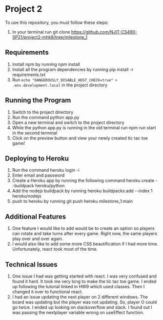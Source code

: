 # Project 2

To use this repository, you must follow these steps: 
1. In your terminal run git clone https://github.com/NJIT-CS490-SP21/project2-mhk8/tree/milestone_1

## Requirements
1. Install npm by running npm install
2. Install all the program dependencies by running pip install -r requirements.txt
3. Run  `echo "DANGEROUSLY_DISABLE_HOST_CHECK=true" > .env.development.local`  in the project directory

## Running the Program  
1. Switch to the project directory
2. Run the command python app.py
3. Open a new terminal and switch to the project directory
4. While the python app.py is running in the old terminal run npm run start in the second terminal
5. Click on the preview button and view your newly created tic tac toe game!

## Deploying to Heroku

1. Run the command heroku login -i
2. Enter email and password
3. Create a Heroku app by running the following command heroku create --buildpack heroku/python
4. Add the nodejs buildpack by running heroku buildpacks:add --index 1 heroku/nodejs
6. push to heroku by running git push heroku milestone_1:main

## Additional Features

1. One feature I would like to add would be to create an option so players can rotate and take turns after every game. Right now, the same players play over and over again.
2. I would also like to add some more CSS beautification if I had more time. Unfortunately, react took most of the time.

## Technical Issues 

1. One issue I had was getting started with react. I was very confused and found it hard. It took me very long to make the tic tac toe game. I ended up following the tutorial linked in HW9 which used classes. Then I changed it over to functional react.
2. I had an issue updating the next player on 2 different windows. The board was updating but the player was not updating. So, player O could go twice. I ended up looking on stackoverflow and slack. I found out I was passing the nextplayer variable wrong on useEffect function.
